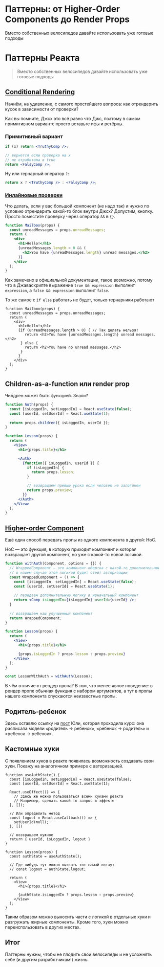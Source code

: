 # Паттерны: от Higher-Order Components до Render Props
Вместо собственных велосипедов давайте использовать уже готовые подходы

# Паттерны Реакта

> Вместо собственных велосипедов давайте использовать уже готовые подходы

## [Conditional Rendering](https://reactjs.org/docs/conditional-rendering.html)

Начнём, на удивление, с самого простейшего вопроса: как отрендерить кусок в зависимости от проверки?

Как вы помните, Джсх это всё равно что Джс, поэтому в самом примитивном варианте просто вставьте ифы и ретёрны.

### Примитивный вариант

```jsx
if (x) return <TruthyComp />;

// вернется если проверка на x
// не отработала в true
return <FalsyComp />;
```

Ну или тернарный оператор `?:`

```jsx
return x ? <TruthyComp /> : <FalsyComp />;
```

### [Инлайновые проверки](https://reactjs.org/docs/conditional-rendering.html#inline-if-with-logical--operator)

Что делать, если у вас большой компонент (не надо так) и нужно по условию отрендерить какой-то блок внутри Джсх? Допустим, кнопку. Просто поместите проверку через оператор `&&` в `{}`.

```jsx
function Mailbox(props) {
  const unreadMessages = props.unreadMessages;
  return (
    <div>
      <h1>Hello!</h1>
      {unreadMessages.length > 0 && (
        <h2>You have {unreadMessages.length} unread messages.</h2>
      )}
    </div>
  );
}
```

Как замечено в официальной документации, такое возможно, потому что в Джаваскрипте выражение `true && expression` выполнит `expression`, а `false && expression` выполнит `false`.

То же самое с `if else` работать не будет, только тернарники работают
```tsx
function Mailbox(props) {
  const unreadMessages = props.unreadMessages;
  return (
    <div>
      <h1>Hello!</h1>
      {if (unreadMessages.length > 0) { // Так делать нельзя!
         return <h2>You have {unreadMessages.length} unread messages.</h2>
       } else {
         return <h2>You have no unread messages.</h2>
       }
      }
    </div>
  );
}
```

## Children-as-a-function или render prop

Чилдрен может быть функцией. Знали?

```jsx
function Auth(props) {
  const [isLoggedIn, setLoggedIn] = React.useState(false);
  const [userId, setUserId] = React.useState(1);
  
  return props.children({ isLoggedIn, userId });
}

function Lesson(props) {
  return (
    <View>
      <h1>{props.title}</h1>

      <Auth>
        {function({ isLoggedIn, userId }) {
          if (isLoggedIn) {
            return props.lesson;
          }

          // возвращаем превью урока если человек не залогинен
          return props.preview;
        }}
      </Auth>
    </View>
  );
}
```

## [Higher-order Component](https://reactjs.org/docs/higher-order-components.html)

Ещё один способ передать пропы из одного компонента в другой: HoC.

HoC — это функция, в которую приходит компонент и которая возвращает другой компонент, но уже с какой-то новой логикой.

```jsx
function withAuth(Component, options = {}) {
  // WrappedComponent — это компонент-обертка с какой-то дополнительной логикой
  // в нашем случае этой логикой будет стейт авторизации
  const WrappedComponent = () => {
    const [isLoggedIn, setLoggedIn] = React.useState(false);
    const [userId, setUserId] = React.useState(1);
    
    // передаем дополнительную логику в изначальный компонент
    return <Comp isLoggedIn={isLoggedIn} userId={userId} />;
  }
  
  // возвращаем наш улучшенный компонент
  return WrappedComponent;
}

function Lesson(props) {
  return (
    <View>
      <h1>{props.title}</h1>

      {props.isLoggedIn ? props.lesson : props.preview}
    </View>
  );
}

const LessonWithAuth = withAuth(Lesson);
```

В чём отличие от рендер пропа? В том, что менее явное поведение: в рендер пропе обычная функция с набором аргументов, а тут в пропы нашего компонента спускаются неизвестные пропы.

## Родитель-ребенок

Здесь оставлю ссылку на [пост](https://medium.com/@jmuse/d86394da2b50) Юли, которая проходила курс: она расписала модели «родитель → ребенок», «ребенок → родитель» и «ребенок → ребенок».

## Кастомные хуки

С появлением хуков в реакте появилась возможность создавать свои хуки. Покажу на аналогичном примере с авторизацией.

```tsx
function useAuthState() {
  const [isLoggedIn, setLoggedIn] = React.useState(false);
  const [userId, setUserId] = React.useState(1);
  
  React.useEffect(() => {
    // Здесь же можно пользоваться всеми хуками реакта
    // Например, сделать какой то запрос в эффекте
  }, []);
  
  // Или определить метод
  const logout = React.useCallback(() => {
    setUserId(null);
  }, [])
  
  // возвращаем нужное
  return { userId, isLoggedIn, logout }
}

function Lesson(props) {
  const authState = useAuthState();
  
  // Где нибудь тут можно вызвать тот самый логаут
  // const logout = authState.logout;
  
  return (
    <View>
      <h1>{props.title}</h1>

      {authState.isLoggedIn ? props.lesson : props.preview}
    </View>
  );
}
```

Таким образом можно выносить части с логикой в отдельные хуки и разгружать жирные компоненты. Кроме того, хуки можно переиспользовать в других местах.

## Итог

Паттерны нужны, чтобы не плодить свои велосипеды и не усложнять себе (и другим разработчикам!) жизнь.
